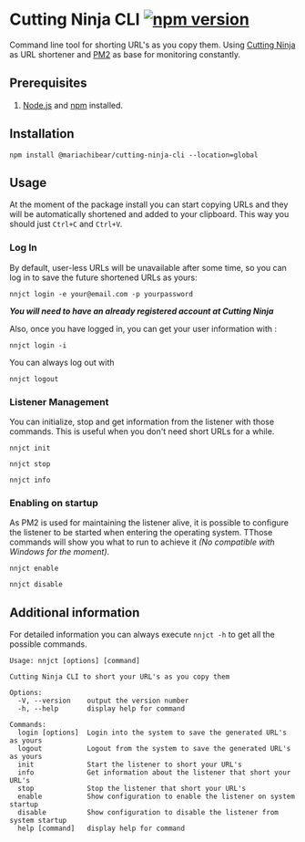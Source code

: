 # Cutting Ninja CLI [![npm version](https://badge.fury.io/js/@mariachibear%2Fcutting-ninja-cli.svg)](https://badge.fury.io/js/@mariachibear%2Fcutting-ninja-cli)

Command line tool for shorting URL's as you copy them. Using [Cutting Ninja](https://nnjct.pw/Jqq) as URL shortener and [PM2](https://nnjct.pw/jHk) as base for monitoring constantly.

## Prerequisites

1. [Node.js](https://nnjct.pw/jgE) and [npm](https://nnjct.pw/kS5) installed.

## Installation

```shell
npm install @mariachibear/cutting-ninja-cli --location=global
```

## Usage

At the moment of the package install you can start copying URLs and they will be automatically shortened and added to your clipboard. This way you should just `Ctrl+C` and `Ctrl+V`.

### Log In

By default, user-less URLs will be unavailable after some time, so you can log in to save the future shortened URLs as yours:

```shell
nnjct login -e your@email.com -p yourpassword
```

**_You will need to have an already registered account at Cutting Ninja_**

Also, once you have logged in, you can get your user information with :

```shell
nnjct login -i
```

You can always log out with

```shell
nnjct logout
```

### Listener Management

You can initialize, stop and get information from the listener with those commands. This is useful when you don't need short URLs for a while.

```shell
nnjct init

nnjct stop

nnjct info
```

### Enabling on startup

As PM2 is used for maintaining the listener alive, it is possible to configure the listener to be started when entering the operating system. TThose commands will show you what to run to achieve it _(No compatible with Windows for the moment)_.

```shell
nnjct enable

nnjct disable
```

## Additional information

For detailed information you can always execute `nnjct -h` to get all the possible commands.

```shell
Usage: nnjct [options] [command]

Cutting Ninja CLI to short your URL's as you copy them

Options:
  -V, --version    output the version number
  -h, --help       display help for command

Commands:
  login [options]  Login into the system to save the generated URL's as yours
  logout           Logout from the system to save the generated URL's as yours
  init             Start the listener to short your URL's
  info             Get information about the listener that short your URL's
  stop             Stop the listener that short your URL's
  enable           Show configuration to enable the listener on system startup
  disable          Show configuration to disable the listener from system startup
  help [command]   display help for command
```

